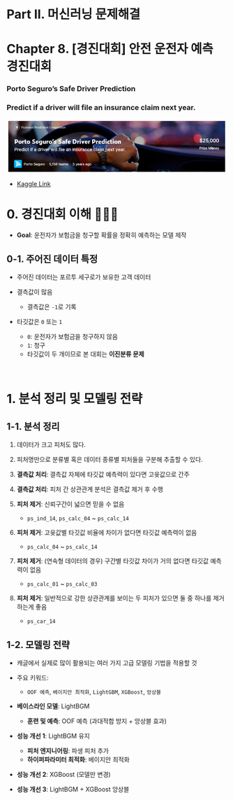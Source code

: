 # **Part II. 머신러닝 문제해결**








# **Chapter 8. [경진대회] 안전 운전자 예측 경진대회**
### **Porto Seguro’s Safe Driver Prediction**
### Predict if a driver will file an insurance claim next year.

![img](./img/2-6-1.png)

- [Kaggle Link](https://www.kaggle.com/competitions/porto-seguro-safe-driver-prediction)



# 0. 경진대회 이해 💁🏻‍♂️

- **Goal**: 운전자가 보험금을 청구할 확률을 정확히 예측하는 모델 제작

## 0-1. 주어진 데이터 특정

- 주어진 데이터는 포르투 세구로가 보유한 고객 데이터
- 결측값이 많음
    - 결측값은 `-1`로 기록

- 타깃값은 `0` 또는 `1`
    - `0`: 운전자가 보험금을 청구하지 않음
    - `1`: 청구
    - 타깃값이 두 개이므로 본 대회는 **이진분류 문제**

</br>














# 1. 분석 정리 및 모델링 전략

## 1-1. 분석 정리

1. 데이터가 크고 피처도 많다.
2. 피처명만으로 분류별 혹은 데이터 종류별 피처들을 구분해 추출할 수 있다.
3. **결측값 처리**: 결측값 자체에 타깃값 예측력이 있다면 고윳값으로 간주
4. **결측값 처리**: 피처 간 상관관계 분석은 결측값 제거 후 수행
5. **피처 제거**: 신뢰구간이 넓으면 믿을 수 없음
    - `ps_ind_14`, `ps_calc_04` ~ `ps_calc_14`
6. **피처 제거**: 고윳값별 타깃값 비율에 차이가 없다면 타깃값 예측력이 없음
    - `ps_calc_04` ~ `ps_calc_14`

7. **피처 제거**: (연속형 데이터의 경우) 구간별 타깃값 차이가 거의 없다면 타깃값 예측력이 없음
    - `ps_calc_01` ~ `ps_calc_03`

8. **피처 제거**: 일반적으로 강한 상관관계를 보이는 두 피처가 있으면 둘 중 하나를 제거하는게 좋음
    - `ps_car_14`




## 1-2. 모델링 전략


- 캐글에서 실제로 많이 활용되는 여러 가지 고급 모델링 기법을 적용할 것
- 주요 키워드: 
    - `OOF 예측`, `베이지안 최적화`, `LightGBM`, `XGBoost`, `앙상블`

- **베이스라인 모델**: LightBGM
    - **훈련 및 예측**: OOF 예측 (과대적합 방지 + 앙상블 효과)
- **성능 개선 1**: LightBGM 유지
    - **피처 엔지니어링**: 파생 피처 추가
    - **하이퍼파라미터 최적화**: 베이지안 최적화

- **성능 개선 2**: XGBoost (모델만 변경)

- **성능 개선 3**: LightBGM + XGBoost 앙상블


